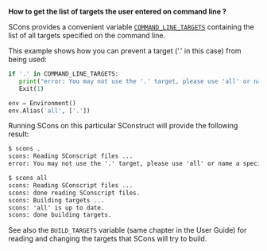 **How to get the list of targets the user entered on command line ?**

SCons provides a convenient variable [`COMMAND_LINE_TARGETS`](http://www.scons.org/doc/production/HTML/scons-user.html#sect-command-line-targets) containing the list of all targets specified on the command line.

This example shows how you can prevent a target ('.' in this case) from being used:

```python
if '.' in COMMAND_LINE_TARGETS:
   print("error: You may not use the '.' target, please use 'all' or name a specific target.")
   Exit(1)

env = Environment()
env.Alias('all', ['.'])
```

Running SCons on this particular SConstruct will provide the following result:

```txt
$ scons .
scons: Reading SConscript files ...
error: You may not use the '.' target, please use 'all' or name a specific target.

$ scons all
scons: Reading SConscript files ...
scons: done reading SConscript files.
scons: Building targets ...
scons: 'all' is up to date.
scons: done building targets.
```

See also the `BUILD_TARGETS` variable (same chapter in the User Guide) for reading and changing the targets that SCons will try to build.

